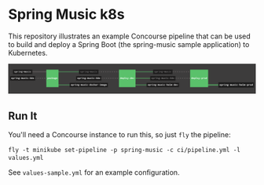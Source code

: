 # Spring Music k8s

This repository illustrates an example Concourse pipeline that can be used to build and deploy a Spring Boot 
(the spring-music sample application) to Kubernetes.

![pipeline](https://raw.githubusercontent.com/nthomson-pivotal/spring-music-k8s/master/docs/pipeline.png)

## Run It

You'll need a Concourse instance to run this, so just `fly` the pipeline:

```
fly -t minikube set-pipeline -p spring-music -c ci/pipeline.yml -l values.yml
```

See `values-sample.yml` for an example configuration.